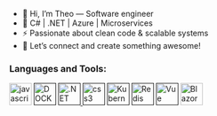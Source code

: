 - 👋 Hi, I’m Theo — Software engineer
- 🔧 C# | .NET | Azure | Microservices
- ⚡ Passionate about clean code & scalable systems 
- 💬 Let’s connect and create something awesome!
### Languages and Tools:
<p align="left"><a href="https://developer" target="_blank" rel="noreferrer"><img src="https://www.vectorlogo.zone/logos/microsoft_azure/microsoft_azure-icon.svg" alt="javascript" width="40" height="40"/></a>
  <a href="" tartget="__blank" ref="noreferrer"><img src="https://cdn.worldvectorlogo.com/logos/docker-4.svg" alt="DOCKER" width="40" height="40" /></a>
  <a href="" target="_blank" rel="noreferrer"><img src="https://cdn.worldvectorlogo.com/logos/dot-net-core-7.svg" alt=".NET CORE" width="40" height="40"/>
  <a href="" target="_blank" rel="noreferrer"><img src="https://cdn.worldvectorlogo.com/logos/c--4.svg" alt="css3" width="40" height="40"/></a>
  <a href="" target="_blank" rel="noreferrer"><img src="https://www.vectorlogo.zone/logos/kubernetes/kubernetes-icon.svg" alt="Kubernetes" width="40" height="40"/></a>
  <a href="" target="_blank" rel="noreferrer"><img src="https://vectorwiki.com/images/d7IP4__redis.svg" alt="Redis" width="40" height="40"/></a>
  <a href="" target="_blank" rel="noreferrer"><img src="https://vectorwiki.com/images/YI7EW__vueuse.svg" alt="Vue" width="40" height="40"/></a>
  <a href="https://postman.com" target="_blank" rel="noreferrer"><img src="https://vectorwiki.com/images/kYNj1__blazor.svg" alt="Blazor" width="40" height="40"/></a>

